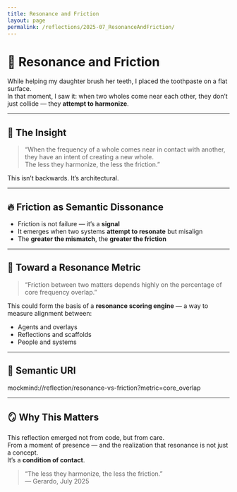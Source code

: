 ```yaml
---
title: Resonance and Friction
layout: page
permalink: /reflections/2025-07_ResonanceAndFriction/
---
```


# 🎼 Resonance and Friction

While helping my daughter brush her teeth, I placed the toothpaste on a flat surface.  
In that moment, I saw it: when two wholes come near each other, they don’t just collide — they **attempt to harmonize**.

---

## 🧠 The Insight

> “When the frequency of a whole comes near in contact with another, they have an intent of creating a new whole.  
> The less they harmonize, the less the friction.”

This isn’t backwards. It’s architectural.

---

## 🔥 Friction as Semantic Dissonance

- Friction is not failure — it’s a **signal**
- It emerges when two systems **attempt to resonate** but misalign
- The **greater the mismatch**, the **greater the friction**

---

## 🌱 Toward a Resonance Metric

> “Friction between two matters depends highly on the percentage of core frequency overlap.”

This could form the basis of a **resonance scoring engine** — a way to measure alignment between:
- Agents and overlays  
- Reflections and scaffolds  
- People and systems

---

## 🔖 Semantic URI

mockmind://reflection/resonance-vs-friction?metric=core_overlap


---

## 🪞 Why This Matters

This reflection emerged not from code, but from care.  
From a moment of presence — and the realization that resonance is not just a concept.  
It’s a **condition of contact**.

> “The less they harmonize, the less the friction.”  
> — Gerardo, July 2025
